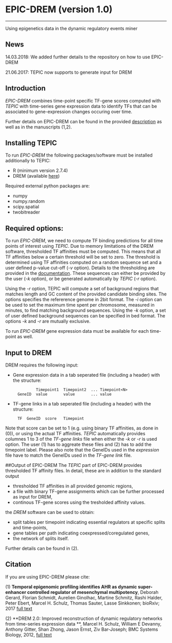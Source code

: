 # EPIC-DREM (version 1.0)
-------
Using epigenetics data in the dynamic regulatory events miner

## News
14.03.2018: We added further details to the repository on how to use EPIC-DREM

21.06.2017: TEPIC now supports to generate input for DREM

## Introduction
*EPIC-DREM* combines time-point specific TF-gene scores computed with *TEPIC* with time-series gene expression data to
identify TFs that can be associated to gene-expression changes occuring over time.

Further details on EPIC-DREM can be found in the provided [description](/docs/Description.pdf) as well as
in the manuscripts (1,2).

## Installing TEPIC
To run *EPIC-DREM* the following packages/software must be installed additionally to TEPIC:
* R (minimum version 2.7.4)
* DREM (available [here](http://www.sb.cs.cmu.edu/drem/))

Required external python packages are:
* numpy
* numpy.random
* scipy.spatial
* twobitreader

## Required options:
To run *EPIC-DREM*, we need to compute TF binding predictions for all time points of interest using *TEPIC*.
Due to memory limitations of the DREM software, thresholded TF affinities must be computed. This means that
all TF affinities below a certain threshold will be set to zero. The threshold is determined using TF affinities computed
on a random sequence set and a user defined p-value cut-off (*-v* option). Details to the thresholding are provided in the [documentation](/docs/Description.pdf).
These sequences can either be provided by the user (*-k* option), or be generated automatically by *TEPIC* (*-r* option).

Using the *-r* option, TEPIC will compute a set of background regions that matches length and GC content of the provided candidate binding sites. 
The options specifies the refererence genome in 2bit format. The *-i* option can be used to set the maximum time spent per chromosome, measured in minutes, to find matching background sequences.
Using the *-k* option, a set of user defined background sequences can be specified in bed format. The options *-k* and *-r* are mutually exclusive.

To run *EPIC-DREM* gene expression data must be available for each time-point as well.

## Input to DREM
DREM requires the following input:

* Gene expression data in a tab seperated file (including a header) with the structure:

				Timepoint1	Timepoint2 	...	Timepoint<N>
		GeneID	value		value		...	value

* TF-gene links in a tab seperated file (including a header) with the structure:

		TF	GeneID	score	Timepoint

Note that score can be set to 1 (e.g. using binary TF affinities, as done in (0)), or using the actual TF affinities.
*TEPIC* automatically provides columnes 1 to 3 of the *TF-gene links* file when either the *-k* or *-r* is used option. 
The user (1) has to aggreate these files and (2) has to add the timepoint label. Please also note that the GeneIDs used in the
*expression* file have to match the GeneIDs used in the *TF-gene link* file. 

##Output of EPIC-DREM
The *TEPIC* part of EPIC-DREM provides thresholded TF affinity files. In detail, these are in addition to the standard output

* thresholded TF affinities in all provided genomic regions,
* a file with binary TF-gene assignments which can be further processed as input for DREM,
* continous TF-gene scores using the tresholded affinity values.

the *DREM* software can be used to obtain:

* split tables per timepoint indicating essential regulators at specific splits and time-points,
* gene tables per path indicating coexpressed/coregulated genes,
* the network of splits itself.

Further details can be found in (2).

## Citation
If you are using EPIC-DREM please cite:

(1) **Temporal epigenomic profiling identifies AHR as dynamic super-enhancer controlled regulator of mesenchymal multipotency**,
Deborah Gerard, Florian Schmidt, Aurelien Ginolhac, Martine Schmitz, Rashi Halder, Peter Ebert, Marcel H. Schulz, Thomas Sauter, Lasse Sinkkonen; bioRxiv; 2017
[full text](https://www.biorxiv.org/content/early/2017/11/17/183988) 

(2) **DREM 2.0: Improved reconstruction of dynamic regulatory networks from time-series expression data **,
Marcel H. Schulz, William E Devanny, Anthony Gitter, Shan Zhong, Jason Ernst, Ziv Bar-Joseph; BMC Systems Biology, 2012,
[full text](https://bmcsystbiol.biomedcentral.com/track/pdf/10.1186/1752-0509-6-104)


